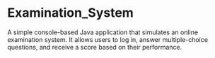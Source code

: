 # Examination_System
A simple console-based Java application that simulates an online examination system. It allows users to log in, answer multiple-choice questions, and receive a score based on their performance.
